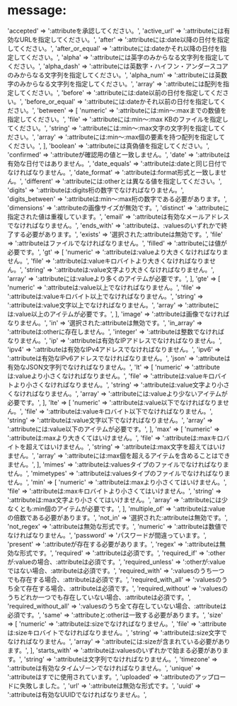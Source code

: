 # message:
'accepted' => ':attributeを承認してください。',
    'active_url' => ':attributeには有効なURLを指定してください。',
    'after' => ':attributeには:date以降の日付を指定してください。',
    'after_or_equal' => ':attributeには:dateかそれ以降の日付を指定してください。',
    'alpha' => ':attributeには英字のみからなる文字列を指定してください。',
    'alpha_dash' => ':attributeには英数字・ハイフン・アンダースコアのみからなる文字列を指定してください。',
    'alpha_num' => ':attributeには英数字のみからなる文字列を指定してください。',
    'array' => ':attributeには配列を指定してください。',
    'before' => ':attributeには:date以前の日付を指定してください。',
    'before_or_equal' => ':attributeには:dateかそれ以前の日付を指定してください。',
    'between' => [
        'numeric' => ':attributeには:min〜:maxまでの数値を指定してください。',
        'file' => ':attributeには:min〜:max KBのファイルを指定してください。',
        'string' => ':attributeには:min〜:max文字の文字列を指定してください。',
        'array' => ':attributeには:min〜:max個の要素を持つ配列を指定してください。',
    ],
    'boolean' => ':attributeには真偽値を指定してください。',
    'confirmed' => ':attributeが確認用の値と一致しません。',
    'date' => ':attributeは有効な日付ではありません。',
    'date_equals' => ':attributeは:dateと同じ日付でなければなりません。',
    'date_format' => ':attributeは:format形式と一致しません。',
    'different' => ':attributeには:otherとは異なる値を指定してください。',
    'digits' => ':attributeは:digits桁の数字でなければなりません。',
    'digits_between' => ':attributeは:min〜:max桁の数字である必要があります。',
    'dimensions' => ':attributeの画像サイズが無効です。',
    'distinct' => ':attributeに指定された値は重複しています。',
    'email' => ':attributeは有効なメールアドレスでなければなりません。',
    'ends_with' => ':attributeは、:valuesのいずれかで終了する必要があります。',
    'exists' => '選択された:attributeは無効です。',
    'file' => ':attributeはファイルでなければなりません。',
    'filled' => ':attributeには値が必要です。',
    'gt' => [
        'numeric' => ':attributeは:valueより大きくなければなりません。',
        'file' => ':attributeは:valueキロバイトより大きくなければなりません。',
        'string' => ':attributeは:value文字より大きくなければなりません。',
        'array' => ':attributeには:valueより多くのアイテムが必要です。',
    ],
    'gte' => [
        'numeric' => ':attributeは:value以上でなければなりません。',
        'file' => ':attributeは:valueキロバイト以上でなければなりません。',
        'string' => ':attributeは:value文字以上でなければなりません。',
        'array' => ':attributeには:value以上のアイテムが必要です。',
    ],
    'image' => ':attributeは画像でなければなりません。',
    'in' => '選択された:attributeは無効です。',
    'in_array' => ':attributeは:otherに存在しません。',
    'integer' => ':attributeは整数でなければなりません。',
    'ip' => ':attributeは有効なIPアドレスでなければなりません。',
    'ipv4' => ':attributeは有効なIPv4アドレスでなければなりません。',
    'ipv6' => ':attributeは有効なIPv6アドレスでなければなりません。',
    'json' => ':attributeは有効なJSON文字列でなければなりません。',
    'lt' => [
        'numeric' => ':attributeは:valueより小さくなければなりません。',
        'file' => ':attributeは:valueキロバイトより小さくなければなりません。',
        'string' => ':attributeは:value文字より小さくなければなりません。',
        'array' => ':attributeには:valueより少ないアイテムが必要です。',
    ],
    'lte' => [
        'numeric' => ':attributeは:value以下でなければなりません。',
        'file' => ':attributeは:valueキロバイト以下でなければなりません。',
        'string' => ':attributeは:value文字以下でなければなりません。',
        'array' => ':attributeには:value以下のアイテムが必要です。',
    ],
    'max' => [
        'numeric' => ':attributeは:maxより大きくてはいけません。',
        'file' => ':attributeは:maxキロバイトを超えてはいけません。',
        'string' => ':attributeは:max文字を超えてはいけません。',
        'array' => ':attributeには:max個を超えるアイテムを含めることはできません。',
    ],
    'mimes' => ':attributeは:valuesタイプのファイルでなければなりません。',
    'mimetypes' => ':attributeは:valuesタイプのファイルでなければなりません。',
    'min' => [
        'numeric' => ':attributeは:maxより小さくてはいけません。',
        'file' => ':attributeは:maxキロバイトより小さくてはいけません。',
        'string' => ':attributeは:max文字より小さくてはいけません。',
        'array' => ':attributeには少なくとも:min個のアイテムが必要です。',
    ],
    'multiple_of' => ':attributeは:valueの倍数である必要があります。',
    'not_in' => '選択された:attributeは無効です。',
    'not_regex' => ':attributeは無効な形式です。',
    'numeric' => ':attributeは数値でなければなりません。',
    'password' => 'パスワードが間違っています。',
    'present' => ':attributeが存在する必要があります。',
    'regex' => ':attributeは無効な形式です。',
    'required' => ':attributeは必須です。',
    'required_if' => ':otherが:valueの場合、:attributeは必須です。',
    'required_unless' => ':otherが:valueではない場合、:attributeは必須です。',
    'required_with' => ':valuesのうち一つでも存在する場合、:attributeは必須です。',
    'required_with_all' => ':valuesのうち全て存在する場合、:attributeは必須です。',
    'required_without' => ':valuesのうちどれか一つでも存在していない場合、:attributeは必須です。',
    'required_without_all' => ':valuesのうち全て存在していない場合、:attributeは必須です。',
    'same' => ':attributeと:otherは一致する必要があります。',
    'size' => [
        'numeric' => ':attributeは:sizeでなければなりません。',
        'file' => ':attributeは:sizeキロバイトでなければなりません。',
        'string' => ':attributeは:size文字でなければなりません。',
        'array' => ':attributeには:sizeが含まれている必要があります。',
    ],
    'starts_with' => ':attributeは:valuesのいずれかで始まる必要があります。',
    'string' => ':attributeは文字列でなければなりません。',
    'timezone' => ':attributeは有効なタイムゾーンでなければなりません。',
    'unique' => ':attributeはすでに使用されています。',
    'uploaded' => ':attributeのアップロードに失敗しました。',
    'url' => ':attributeは無効な形式です。',
    'uuid' => ':attributeは有効なUUIDでなければなりません。',
